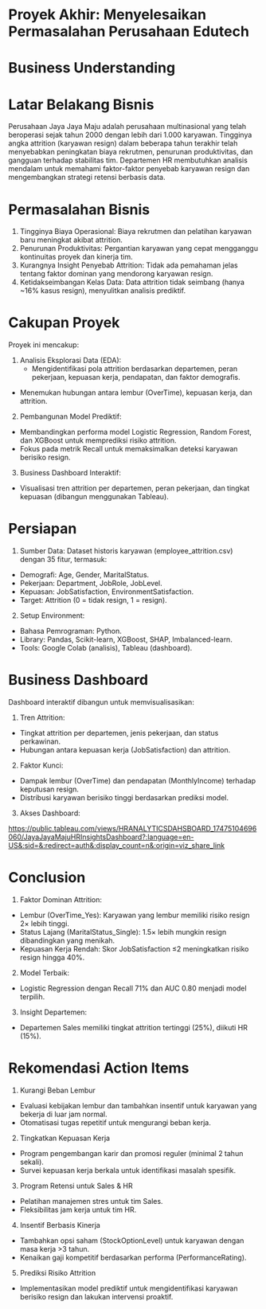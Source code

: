 # Proyek Akhir: Menyelesaikan Permasalahan Perusahaan Edutech

# Business Understanding

# Latar Belakang Bisnis

Perusahaan Jaya Jaya Maju adalah perusahaan multinasional yang telah beroperasi sejak tahun 2000 dengan lebih dari 1.000 karyawan. Tingginya angka attrition (karyawan resign) dalam beberapa tahun terakhir telah menyebabkan peningkatan biaya rekrutmen, penurunan produktivitas, dan gangguan terhadap stabilitas tim. Departemen HR membutuhkan analisis mendalam untuk memahami faktor-faktor penyebab karyawan resign dan mengembangkan strategi retensi berbasis data.

# Permasalahan Bisnis

1. Tingginya Biaya Operasional: Biaya rekrutmen dan pelatihan karyawan baru meningkat akibat attrition.
2. Penurunan Produktivitas: Pergantian karyawan yang cepat mengganggu kontinuitas proyek dan kinerja tim.
3. Kurangnya Insight Penyebab Attrition: Tidak ada pemahaman jelas tentang faktor dominan yang mendorong karyawan resign.
4. Ketidakseimbangan Kelas Data: Data attrition tidak seimbang (hanya ~16% kasus resign), menyulitkan analisis prediktif.

# Cakupan Proyek

Proyek ini mencakup:

1. Analisis Eksplorasi Data (EDA):
   - Mengidentifikasi pola attrition berdasarkan departemen, peran pekerjaan, kepuasan kerja, pendapatan, dan faktor demografis.
  - Menemukan hubungan antara lembur (OverTime), kepuasan kerja, dan attrition.

2. Pembangunan Model Prediktif:
  - Membandingkan performa model Logistic Regression, Random Forest, dan XGBoost untuk memprediksi risiko attrition.
  - Fokus pada metrik Recall untuk memaksimalkan deteksi karyawan berisiko resign.

3. Business Dashboard Interaktif:
  - Visualisasi tren attrition per departemen, peran pekerjaan, dan tingkat kepuasan (dibangun menggunakan Tableau).

# Persiapan

1. Sumber Data: Dataset historis karyawan (employee_attrition.csv) dengan 35 fitur, termasuk:
  - Demografi: Age, Gender, MaritalStatus.
  - Pekerjaan: Department, JobRole, JobLevel.
  - Kepuasan: JobSatisfaction, EnvironmentSatisfaction.
  - Target: Attrition (0 = tidak resign, 1 = resign).

2. Setup Environment:
  - Bahasa Pemrograman: Python.
  - Library: Pandas, Scikit-learn, XGBoost, SHAP, Imbalanced-learn.
  - Tools: Google Colab (analisis), Tableau (dashboard).

# Business Dashboard

Dashboard interaktif dibangun untuk memvisualisasikan:

1. Tren Attrition:
  - Tingkat attrition per departemen, jenis pekerjaan, dan status perkawinan.
  - Hubungan antara kepuasan kerja (JobSatisfaction) dan attrition.

2. Faktor Kunci:
  - Dampak lembur (OverTime) dan pendapatan (MonthlyIncome) terhadap keputusan resign.
  - Distribusi karyawan berisiko tinggi berdasarkan prediksi model.

3. Akses Dashboard:

https://public.tableau.com/views/HRANALYTICSDAHSBOARD_17475104696060/JayaJayaMajuHRInsightsDashboard?:language=en-US&:sid=&:redirect=auth&:display_count=n&:origin=viz_share_link




# Conclusion

1. Faktor Dominan Attrition:
  - Lembur (OverTime_Yes): Karyawan yang lembur memiliki risiko resign 2× lebih tinggi.
  - Status Lajang (MaritalStatus_Single): 1.5× lebih mungkin resign dibandingkan yang menikah.
  - Kepuasan Kerja Rendah: Skor JobSatisfaction ≤2 meningkatkan risiko resign hingga 40%.

2. Model Terbaik:
  - Logistic Regression dengan Recall 71% dan AUC 0.80 menjadi model terpilih.

3. Insight Departemen:
  - Departemen Sales memiliki tingkat attrition tertinggi (25%), diikuti HR (15%).

# Rekomendasi Action Items

1. Kurangi Beban Lembur
  - Evaluasi kebijakan lembur dan tambahkan insentif untuk karyawan yang bekerja di luar jam normal.
  - Otomatisasi tugas repetitif untuk mengurangi beban kerja.

2. Tingkatkan Kepuasan Kerja
  - Program pengembangan karir dan promosi reguler (minimal 2 tahun sekali).
  - Survei kepuasan kerja berkala untuk identifikasi masalah spesifik.

3. Program Retensi untuk Sales & HR
  - Pelatihan manajemen stres untuk tim Sales.
  - Fleksibilitas jam kerja untuk tim HR.

4. Insentif Berbasis Kinerja
  - Tambahkan opsi saham (StockOptionLevel) untuk karyawan dengan masa kerja >3 tahun.
  - Kenaikan gaji kompetitif berdasarkan performa (PerformanceRating).

5. Prediksi Risiko Attrition
  - Implementasikan model prediktif untuk mengidentifikasi karyawan berisiko resign dan lakukan intervensi proaktif.
